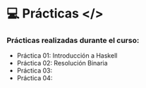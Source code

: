 # 💻 Prácticas </> 

### Prácticas realizadas durante el curso:

- Práctica 01: Introducción a Haskell
- Práctica 02: Resolución Binaria
- Práctica 03: 
- Práctica 04: 
